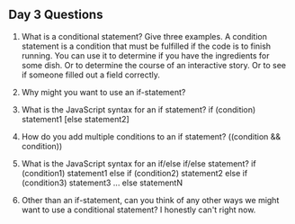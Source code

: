 ## Day 3 Questions

1. What is a conditional statement? Give three examples.
A condition statement is a condition that must be fulfilled if the code is to finish running.
You can use it to determine if you have the ingredients for some dish. Or to determine the course of an interactive story. Or to see if someone filled out a field correctly.

1. Why might you want to use an if-statement?


1. What is the JavaScript syntax for an if statement?
if (condition)
   statement1
[else
   statement2]

1. How do you add multiple conditions to an if statement?
((condition && condition))

1. What is the JavaScript syntax for an if/else if/else statement?
if (condition1)
  statement1
else if (condition2)
  statement2
else if (condition3)
  statement3
...
else
  statementN

1. Other than an if-statement, can you think of any other ways we might want to use a conditional statement?
I honestly can't right now.
